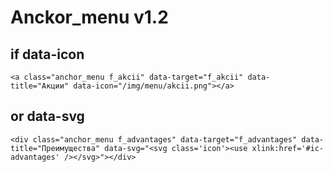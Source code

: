 # Anckor_menu v1.2



## if data-icon

```
<a class="anchor_menu f_akcii" data-target="f_akcii" data-title="Акции" data-icon="/img/menu/akcii.png"></a>
```



## or data-svg

```
<div class="anchor_menu f_advantages" data-target="f_advantages" data-title="Преимущества" data-svg="<svg class='icon'><use xlink:href='#ic-advantages' /></svg>"></div>
```

